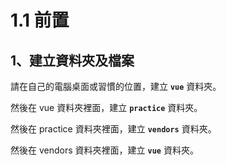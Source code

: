 # 1.1 前置

## 1、建立資料夾及檔案

請在自己的電腦桌面或習慣的位置，建立 **`vue`** 資料夾。

然後在 vue 資料夾裡面，建立 **`practice`** 資料夾。

然後在 practice 資料夾裡面，建立 **`vendors`** 資料夾。

然後在 vendors 資料夾裡面，建立 **`vue`** 資料夾。




